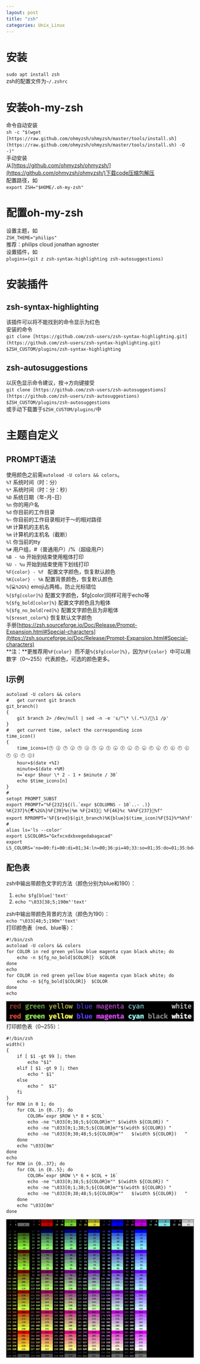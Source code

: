 ```yaml
---
layout: post
title: "zsh"
categories: Unix_Linux
---
```


# 安装
`sudo apt install zsh`<br />zsh的配置文件为`~/.zshrc`
# 安装oh-my-zsh
命令自动安装 <br />`sh -c "$(wget [https://raw.github.com/ohmyzsh/ohmyzsh/master/tools/install.sh](https://raw.github.com/ohmyzsh/ohmyzsh/master/tools/install.sh) -O -)"`<br />手动安装<br />从[https://github.com/ohmyzsh/ohmyzsh/](https://github.com/ohmyzsh/ohmyzsh/)下载code压缩包解压<br />配置路径，如<br />`export ZSH="$HOME/.oh-my-zsh"`
# 配置oh-my-zsh
设置主题，如<br />`ZSH_THEME="philips"`<br />推荐：philips cloud jonathan agnoster<br />设置插件，如<br />`plugins=(git z zsh-syntax-highlighting zsh-autosuggestions)`
# 安装插件
## zsh-syntax-highlighting
该插件可以将不能找到的命令显示为红色<br />安装的命令<br />`git clone [https://github.com/zsh-users/zsh-syntax-highlighting.git](https://github.com/zsh-users/zsh-syntax-highlighting.git) $ZSH_CUSTOM/plugins/zsh-syntax-highlighting`
## zsh-autosuggestions
以灰色显示命令建议，按→方向键接受<br />`git clone [https://github.com/zsh-users/zsh-autosuggestions](https://github.com/zsh-users/zsh-autosuggestions) $ZSH_CUSTOM/plugins/zsh-autosuggestions`<br />或手动下载置于`$ZSH_CUSTOM/plugins/`中
# 主题自定义
## PROMPT语法
 使用颜色之前需`autoload -U colors && colors`。<br />`%T`						系统时间（时：分）<br />`%*`						系统时间（时：分：秒）<br />`%D`						系统日期（年-月-日）<br />`%n`						你的用户名<br />`%d`						你目前的工作目录<br />`%~`						你目前的工作目录相对于～的相对路径<br />`%M`						计算机的主机名<br />`%m`						计算机的主机名（截断）<br />`%l`						你当前的tty<br />`%#`						用户组，#（普通用户）/%（超级用户）<br />`%B - %b`				开始到结束使用粗体打印<br />`%U - %u`				开始到结束使用下划线打印<br />`%F{color} - %f `			配置文字颜色，恢复默认颜色<br />`%K{color} - %k`			配置背景颜色，恢复默认颜色<br />`%{💻%2G%}`				emoji占两格，防止光标错位<br />`%{$fg[color]%}`			配置文字颜色，$fg[color]同样可用于echo等<br />`%{$fg_bold[color]%}`		配置文字颜色且为粗体<br />`%{$fg_no_bold[red]%}`		配置文字颜色且为非粗体<br />`%{$reset_color%}`		恢复默认文字颜色<br />手册[https://zsh.sourceforge.io/Doc/Release/Prompt-Expansion.html#Special-characters](https://zsh.sourceforge.io/Doc/Release/Prompt-Expansion.html#Special-characters)<br />**注：**更推荐用`%F{color} `而不是`%{$fg[color]%}`，因为`%F{color} `中可以用数字（0～255）代表颜色，可选的颜色更多。
## l示例
```shell
autoload -U colors && colors
#   get current git branch
git_branch()
{
    git branch 2> /dev/null | sed -n -e 's/^\* \(.*\)/🚀\1 /p'
}
#   get current time, select the corresponding icon
time_icon()
{
    time_icons=(🕐 🕜 🕑 🕝 🕒 🕞 🕓 🕟 🕔 🕠 🕕 🕡 🕖 🕢 🕗 🕣 🕘 🕤 🕙 🕥 🕚 🕦 🕛 🕧)
    hour=$(date +%I)
    minute=$(date +%M)
    n=`expr $hour \* 2 - 1 + $minute / 30`
    echo $time_icons[n]
}
#
setopt PROMPT_SUBST
export PROMPT="%F{232}${(l.`expr $COLUMNS - 10`..- .)}
%K{237}%{🌏%2G%}%F{39}%n|%m %F{243} %F{46}%c %k%F{237}%f"
export RPROMPT='%F{$red}$(git_branch)%K{blue}$(time_icon)%F{51}%*%k%f'
#
alias ls='ls --color'
export LSCOLORS="Gxfxcxdxbxegedabagacad"
export LS_COLORS='no=00:fi=00:di=01;34:ln=00;36:pi=40;33:so=01;35:do=01;35:bd=40;33;01:cd=40;33;01:or=41;33;01:ex=00;32:*.cmd=00;32:*.exe=01;32:*.com=01;32:*.bat=01;32:*.btm=01;32:*.dll=01;32:*.tar=00;31:*.tbz=00;31:*.tgz=00;31:*.rpm=00;31:*.deb=00;31:*.arj=00;31:*.taz=00;31:*.lzh=00;31:*.lzma=00;31:*.zip=00;31:*.zoo=00;31:*.z=00;31:*.Z=00;31:*.gz=00;31:*.bz2=00;31:*.tb2=00;31:*.tz2=00;31:*.tbz2=00;31:*.avi=01;35:*.bmp=01;35:*.fli=01;35:*.gif=01;35:*.jpg=01;35:*.jpeg=01;35:*.mng=01;35:*.mov=01;35:*.mpg=01;35:*.pcx=01;35:*.pbm=01;35:*.pgm=01;35:*.png=01;35:*.ppm=01;35:*.tga=01;35:*.tif=01;35:*.xbm=01;35:*.xpm=01;35:*.dl=01;35:*.gl=01;35:*.wmv=01;35:*.aiff=00;32:*.au=00;32:*.mid=00;32:*.mp3=00;32:*.ogg=00;32:*.voc=00;32:*.wav=00;32:*.patch=00;34:*.o=00;32:*.so=01;35:*.ko=01;31:*.la=00;33'

```
## 配色表
zsh中输出带颜色文字的方法（颜色分别为blue和190）：

1. `echo $fg[blue]'text'`
2. `echo "\033[38;5;190m"'text'`

zsh中输出带颜色背景的方法（颜色为190）：<br />`echo "\033[48;5;190m"'text'`<br />打印颜色表（red、blue等）：
```shell
#!/bin/zsh
autoload -U colors && colors
for COLOR in red green yellow blue magenta cyan black white; do
    echo -n ${fg_no_bold[$COLOR]}  $COLOR
done
echo
for COLOR in red green yellow blue magenta cyan black white; do
    echo -n ${fg_bold[$COLOR]}  $COLOR
done
echo
```
![image.png](/assets/png/2024-04-24-zsh-1.png)<br />打印颜色表（0~255）：
```shell
#!/bin/zsh
width()
{
    if [ $1 -gt 99 ]; then
        echo "$1"
    elif [ $1 -gt 9 ]; then
        echo " $1"
    else
        echo "  $1"
    fi
}
for ROW in 0 1; do
    for COL in {0..7}; do
        COLOR=`expr $ROW \* 8 + $COL`
        echo -ne "\033[0;38;5;${COLOR}m"" $(width ${COLOR}) "
        echo -ne "\033[0;1;38;5;${COLOR}m""$(width ${COLOR}) "
        echo -ne "\033[0;30;48;5;${COLOR}m""   $(width ${COLOR})   "
    done
    echo "\033[0m"
done
echo
for ROW in {0..37}; do
    for COL in {0..5}; do
        COLOR=`expr $ROW \* 6 + $COL + 16`
        echo -ne "\033[0;38;5;${COLOR}m"" $(width ${COLOR}) "
        echo -ne "\033[0;1;38;5;${COLOR}m""$(width ${COLOR}) "
        echo -ne "\033[0;30;48;5;${COLOR}m""   $(width ${COLOR})   "
    done
    echo "\033[0m"
done
```
![image.png](/assets/png/2024-04-24-zsh-2.png)


